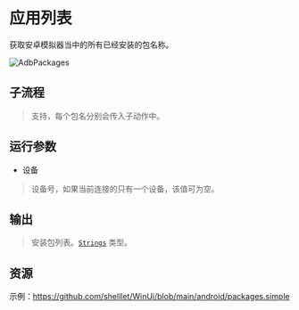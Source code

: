 # 应用列表 
获取安卓模拟器当中的所有已经安装的包名称。

![AdbPackages](./images/12.png ':size=90%')

## 子流程

> 支持，每个包名分别会传入子动作中。


## 运行参数

* 设备
> 设备号，如果当前连接的只有一个设备，该值可为空。


## 输出
> 安装包列表。[`Strings`](./types/String.md) 类型。


## 资源

示例：https://github.com/shelllet/WinUi/blob/main/android/packages.simple




